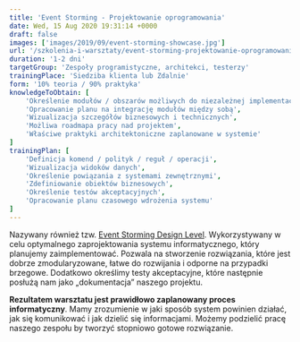 ```yaml
---
title: 'Event Storming - Projektowanie oprogramowania'
date: Wed, 15 Aug 2020 19:31:14 +0000
draft: false
images: ['images/2019/09/event-storming-showcase.jpg']
url: '/szkolenia-i-warsztaty/event-storming-projektowanie-oprogramowania'
duration: '1-2 dni'
targetGroup: 'Zespoły programistyczne, architekci, testerzy'
trainingPlace: 'Siedziba klienta lub Zdalnie'
form: '10% teoria / 90% praktyka'
knowledgeToObtain: [
    'Określenie modułów / obszarów możliwych do niezależnej implementacji',
    'Opracowanie planu na integrację modułów między sobą',
    'Wizualizacja szczegółów biznesowych i technicznych',
    'Możliwa roadmapa pracy nad projektem',
    'Właściwe praktyki architektoniczne zaplanowane w systemie'
]
trainingPlan: [
    'Definicja komend / polityk / reguł / operacji',
    'Wizualizacja widoków danych',
    'Określenie powiązania z systemami zewnętrznymi',
    'Zdefiniowanie obiektów biznesowych',
    'Określenie testów akceptacyjnych',
    'Opracowanie planu czasowego wdrożenia systemu'
]
---
```

Nazywany również tzw. [Event Storming Design Level](https://buildplease.com/pages/fpc-6/). Wykorzystywany w celu optymalnego zaprojektowania systemu informatycznego, który planujemy zaimplementować. Pozwala na stworzenie rozwiązania, które jest dobrze zmodularyzowane, łatwe do rozwijania i odporne na przypadki brzegowe. Dodatkowo określimy testy akceptacyjne, które następnie posłużą nam jako „dokumentacja” naszego projektu.

**Rezultatem warsztatu jest prawidłowo zaplanowany proces informatyczny**. Mamy zrozumienie w jaki sposób system powinien działać, jak się komunikować i jak dzielić się informacjami. Możemy podzielić pracę naszego zespołu by tworzyć stopniowo gotowe rozwiązanie. 